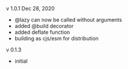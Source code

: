 

v 1.0.1  Dec 28, 2020
- @lazy can now be called without arguments
- added @build decorator
- added deflate function
- building as cjs/esm for distribution

v 0.1.3
- initial


